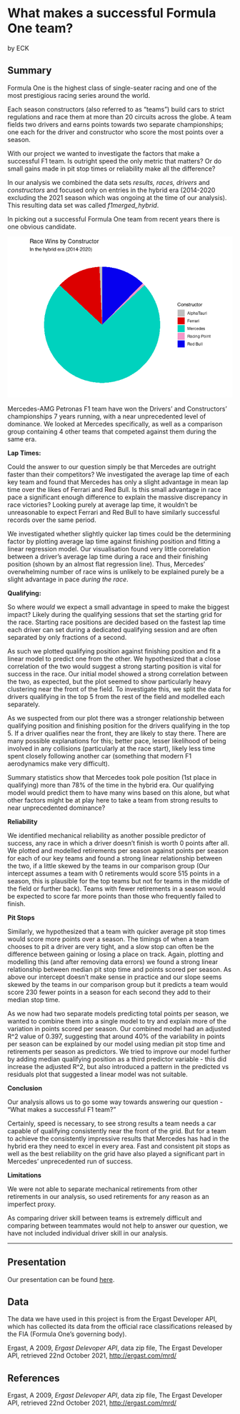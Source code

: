 What makes a successful Formula One team?
================
by ECK

## Summary

Formula One is the highest class of single-seater racing and one of the
most prestigious racing series around the world.

Each season constructors (also referred to as “teams”) build cars to
strict regulations and race them at more than 20 circuits across the
globe. A team fields two drivers and earns points towards two separate
championships; one each for the driver and constructor who score the
most points over a season.

With our project we wanted to investigate the factors that make a
successful F1 team. Is outright speed the only metric that matters? Or
do small gains made in pit stop times or reliability make all the
difference?

In our analysis we combined the data sets *results, races, drivers* and
*constructors* and focused only on entries in the hybrid era (2014-2020
excluding the 2021 season which was ongoing at the time of our
analysis). This resulting data set was called *f1merged_hybrid*.

In picking out a successful Formula One team from recent years there is
one obvious candidate.

![](README_files/figure-gfm/wins-bar-chart-1.png)<!-- -->

Mercedes-AMG Petronas F1 team have won the Drivers’ and Constructors’
championships 7 years running, with a near unprecedented level of
dominance. We looked at Mercedes specifically, as well as a comparison
group containing 4 other teams that competed against them during the
same era.

**Lap Times:**

Could the answer to our question simply be that Mercedes are outright
faster than their competitors? We investigated the average lap time of
each key team and found that Mercedes has only a slight advantage in
mean lap time over the likes of Ferrari and Red Bull. Is this small
advantage in race pace a significant enough difference to explain the
massive discrepancy in race victories? Looking purely at average lap
time, it wouldn’t be unreasonable to expect Ferrari and Red Bull to have
similarly successful records over the same period.

We investigated whether slightly quicker lap times could be the
determining factor by plotting average lap time against finishing
position and fitting a linear regression model. Our visualisation found
very little correlation between a driver’s average lap time during a
race and their finishing position (shown by an almost flat regression
line). Thus, Mercedes’ overwhelming number of race wins is unlikely to
be explained purely be a slight advantage in pace *during the race*.

**Qualifying:**

So where *would* we expect a small advantage in speed to make the
biggest impact? Likely during the qualifying sessions that set the
starting grid for the race. Starting race positions are decided based on
the fastest lap time each driver can set during a dedicated qualifying
session and are often separated by only fractions of a second.

As such we plotted qualifying position against finishing position and
fit a linear model to predict one from the other. We hypothesized that a
close correlation of the two would suggest a strong starting position is
vital for success in the race. Our initial model showed a strong
correlation between the two, as expected, but the plot seemed to show
particularly heavy clustering near the front of the field. To
investigate this, we split the data for drivers qualifying in the top 5
from the rest of the field and modelled each separately.

As we suspected from our plot there was a stronger relationship between
qualifying position and finishing position for the drivers qualifying in
the top 5. If a driver qualifies near the front, they are likely to stay
there. There are many possible explanations for this; better pace,
lesser likelihood of being involved in any collisions (particularly at
the race start), likely less time spent closely following another car
(something that modern F1 aerodynamics make very difficult).

Summary statistics show that Mercedes took pole position (1st place in
qualifying) more than 78% of the time in the hybrid era. Our qualifying
model would predict them to have many wins based on this alone, but what
other factors might be at play here to take a team from strong results
to near unprecedented dominance?

**Reliability**

We identified mechanical reliability as another possible predictor of
success, any race in which a driver doesn’t finish is worth 0 points
after all. We plotted and modelled retirements per season against points
per season for each of our key teams and found a strong linear
relationship between the two, if a little skewed by the teams in our
comparison group (Our intercept assumes a team with 0 retirements would
score 515 points in a season, this is plausible for the top teams but
not for teams in the middle of the field or further back). Teams with
fewer retirements in a season would be expected to score far more points
than those who frequently failed to finish.

**Pit Stops**

Similarly, we hypothesized that a team with quicker average pit stop
times would score more points over a season. The timings of when a team
chooses to pit a driver are very tight, and a slow stop can often be the
difference between gaining or losing a place on track. Again, plotting
and modelling this (and after removing data errors) we found a strong
linear relationship between median pit stop time and points scored per
season. As above our intercept doesn’t make sense in practice and our
slope seems skewed by the teams in our comparison group but it predicts
a team would score 230 fewer points in a season for each second they add
to their median stop time.

As we now had two separate models predicting total points per season, we
wanted to combine them into a single model to try and explain more of
the variation in points scored per season. Our combined model had an
adjusted R^2 value of 0.397, suggesting that around 40% of the
variability in points per season can be explained by our model using
median pit stop time and retirements per season as predictors. We tried
to improve our model further by adding median qualifying position as a
third predictor variable - this did increase the adjusted R^2, but also
introduced a pattern in the predicted vs residuals plot that suggested a
linear model was not suitable.

**Conclusion**

Our analysis allows us to go some way towards answering our question -
“What makes a successful F1 team?”

Certainly, speed is necessary, to see strong results a team needs a car
capable of qualifying consistently near the front of the grid. But for a
team to achieve the consistently impressive results that Mercedes has
had in the hybrid era they need to excel in every area. Fast and
consistent pit stops as well as the best reliability on the grid have
also played a significant part in Mercedes’ unprecedented run of
success.

**Limitations**

We were not able to separate mechanical retirements from other
retirements in our analysis, so used retirements for any reason as an
imperfect proxy.

As comparing driver skill between teams is extremely difficult and
comparing between teammates would not help to answer our question, we
have not included individual driver skill in our analysis.

------------------------------------------------------------------------

## Presentation

Our presentation can be found [here](presentation/presentation.html).

## Data

The data we have used in this project is from the Ergast Developer API,
which has collected its data from the official race classifications
released by the FIA (Formula One’s governing body).

Ergast, A 2009, *Ergast Delevoper API*, data zip file, The Ergast
Developer API, retrieved 22nd October 2021, <http://ergast.com/mrd/>

## References

Ergast, A 2009, *Ergast Delevoper API*, data zip file, The Ergast
Developer API, retrieved 22nd October 2021, <http://ergast.com/mrd/>
